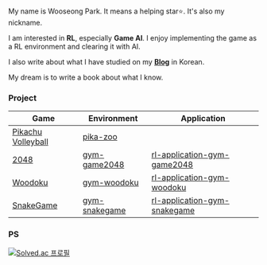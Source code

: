 My name is Wooseong Park. It means a helping star⭐. It's also my nickname.

I am interested in **RL**, especially **Game AI**. I enjoy implementing the game as a RL environment and clearing it with AI.

I also write about what I have studied on my [**Blog**](https://helpingstar.github.io/) in Korean.

My dream is to write a book about what I know.

### Project

| Game | Environment | Application |
|-|-|-|
| [Pikachu Volleyball](https://gorisanson.github.io/pikachu-volleyball/en/) | [pika-zoo](https://github.com/helpingstar/pika-zoo) |                                                                                           |
| [2048](https://play2048.co/) | [gym-game2048](https://github.com/helpingstar/gym-game2048) | [rl-application-gym-game2048](https://github.com/helpingstar/rl-application-gym-game2048) |
| [Woodoku](https://play.google.com/store/apps/details?id=com.tripledot.woodoku&hl=en_US&pli=1) | [gym-woodoku](https://github.com/helpingstar/gym-woodoku) | [rl-application-gym-woodoku](https://github.com/helpingstar/rl-application-gym-woodoku) |
| [SnakeGame](https://www.google.com/fbx?fbx=snake_arcade) | [gym-snakegame](https://github.com/helpingstar/gym-snakegame) | [rl-application-gym-snakegame](https://github.com/helpingstar/rl-application-gym-snakegame) |



### PS
[![Solved.ac
프로필](http://mazassumnida.wtf/api/generate_badge?boj=iamhelpingstar)](https://solved.ac/iamhelpingstar)
